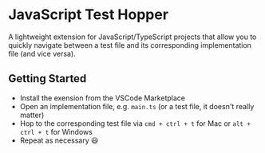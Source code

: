 # JavaScript Test Hopper

A lightweight extension for JavaScript/TypeScript projects that allow you to quickly navigate between a test file and its corresponding implementation file (and vice versa).

## Getting Started

- Install the exension from the VSCode Marketplace
- Open an implementation file, e.g. `main.ts` (or a test file, it doesn't really matter)
- Hop to the corresponding test file via `cmd + ctrl + t` for Mac or `alt + ctrl + t` for Windows
- Repeat as necessary :smiley:
